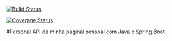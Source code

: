[![Build Status](https://travis-ci.org/gustavocaraciolo/personal-api.svg?branch=master)](https://travis-ci.org/gustavocaraciolo/personal-api)

[![Coverage Status](https://coveralls.io/repos/github/gustavocaraciolo/personal-api/badge.svg?branch=master)](https://coveralls.io/github/gustavocaraciolo/personal-api?branch=master)

#Personal
API da minha páginal pessoal com Java e Spring Boot.
